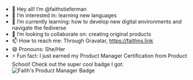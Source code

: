 - 👋 Hey all! I’m @faithstieferman
- 👀 I’m interested in: learning new languages
- 🌱 I’m currently learning: how to develop new digital environments and navigate the fediverse
- 💞️ I’m looking to collaborate on: creating original products
- 📫 How to reach me: Through Gravatar, https://faithns.link
- 😄 Pronouns: She/Her
- ⚡ Fun fact: I just earned my Product Manager Certification from Product School! Check out the super cool badge I got: ![Faith's Product Manager Badge](https://github.com/user-attachments/assets/61de1fc8-59de-48ca-8fbe-3562d7e02fb7)
<!---
faithstieferman/faithstieferman is a ✨ special ✨ repository because its `README.md` (this file) appears on your GitHub profile.
You can click the Preview link to take a look at your changes.
--->
